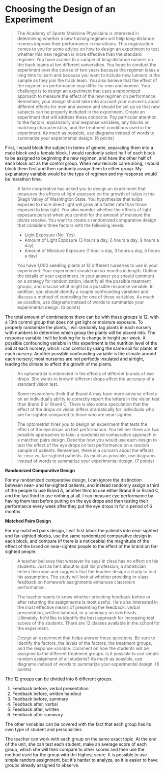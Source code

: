 # Choosing the Design of an Experiment

> The Academy of Sports Medicine Physicians is interested in determining whether a new training regimen will help long-distance runners improve their performance in marathons. This organization comes to you for some advice on how to design an experiment to test whether this new regimen is more effective than the standard regimen. You have access to a sample of long-distance runners on the track teams at ten different universities. You hope to conduct the experiment over the course of two years because the regimen takes a long time to learn and because you want to include new runners in the sample as they join the track team. You also believe that the effect of the regimen on performance may differ for men and women. Your challenge is to design an experiment that uses a randomized approach to measure the effect of the new regimen on performance. Remember, your design should take into account your concerns about different effects for men and women and should be set up so that new subjects can be properly included in the experiment. Create an experiment that will address these concerns. Pay particular attention to the factors, explanatory and response variables, any blocks or matching characteristics, and the treatment conditions used in the experiment. As much as possible, use diagrams instead of words to summarize your experimental design. (6 points)  

First, I would block the subject in terms of gender, separating them into a male block and a female block. I would randomly select half of each block to be assigned to beginning the new regimen, and have the other half of each block act as the control group. When new recruits came along, I would block them first and then randomly assign them to either group. My explanatory variable would be the type of regimen and my response would be marathon time. 

> A farm cooperative has asked you to design an experiment that measures the effects of light exposure on the growth of tulips in the Skagit Valley of Washington State. You hypothesize that tulips exposed to more direct light will grow at a faster rate than those exposed to less light. You also wonder whether the effects of light exposure persist when you control for the amount of moisture the plants receive. You want to create a randomized comparative design that considers three factors with the following levels: 
>
> - Light Exposure (No, Yes) 
> - Amount of Light Exposure (3 hours a day, 6 hours a day, 9 hours a day) 
> - Amount of Moisture Exposure (1 hour a day, 3 hours a day, 5 hours a day) 
>
> You have 1,000 seedling plants at 12 different nurseries to use in your experiment. Your experiment should run six months in length. Outline the details of your experiment. In your answer you should comment on a strategy for randomization, identify all the possible treatment groups, and discuss what might be a possible response variable. In addition, you should identify a couple confounding variables and discuss a method of controlling for one of these variables. As much as possible, use diagrams instead of words to summarize your experimental design. (6 points) 

The total amount of combinations there can be with these groups is 12, with a 13th control group that does not get light or moisture exposure. To properly randomize the plants, I will randomly tag plants in each nursery with numbers to determine which group the plants will be placed into. The response variable I will be looking for is change in height per week. A possible confounding variable in this experiment is the nutrition level of the soil at each nursery, which I can control by using the same soil for plants at each nursery. Another possible confounding variable is the climate around each nursery; most nurseries are not perfectly insulated and airtight, leading the climate to affect the growth of the plants. 

> An optometrist is interested in the effects of different brands of eye drops. She wants to know if different drops affect the accuracy of a standard vision test. 
>
> Some researchers think that Brand A may have more adverse effects on an individual’s ability to correctly report the letters in the vision test than Brand B or Brand C. There is also some speculation that the effect of the drops on vision differs dramatically for individuals who are far-sighted compared to those who are near-sighted. 
>
> The optometrist hires you to design an experiment that tests the effect of the eye drops on test performance. You tell her there are two possible approaches to take: a randomized comparative approach or a matched pairs design. Describe how you would use each design to test the effect of the eye drops on test performance on a random sample of patients. Remember, there is a concern about the effects for near vs. far-sighted patients. As much as possible, use diagrams instead of words to summarize your experimental design. (7 points)

**Randomized Comparative Design**

For my randomized comparative design, I can ignore the distinction between near- and far-sighted patients, and instead randomly assign a third of the people to use Brand A, another third to use either Brand B or Brand C, and the last third to use nothing at all. I can measure eye performance by having them test before putting on the eye drops and then testing their performance every week after they put the eye drops in for a period of 6 months.

**Matched Pairs Design**

For my matched pairs design, I will first block the patients into near-sighted and far-sighted blocks, use the same randomized comparative design in each block, and compare (if there is a noticeable) the magnitude of the effect of the brand on near-sighted people to the effect of the brand on far-sighted people. 

>  A teacher believes that whatever he says in class has no effect on his students. Just as he's about to quit his profession, a statistician enters the room and suggests that the teacher design a study to test his assumption. The study will look at whether providing in-class feedback on homework assignments enhances classroom performance. 
>
> The teacher wants to know whether providing feedback before or after returning the assignments is most useful. He's also interested in the most effective means of presenting the feedback: verbal presentation, written handout, or a summary on overheads. Ultimately, he'd like to identify the best approach for increasing test scores of the students. There are 12 classes available in the school for the experiment. 
>
> Design an experiment that helps answer these questions. Be sure to identify the factors, the levels of the factors, the treatment groups, and the response variable. Comment on how the students will be assigned to the different treatment groups. Is it possible to use simple random assignment of all students? As much as possible, use diagrams instead of words to summarize your experimental design. (6 points) 

The 12 groups can be divided into 6 different groups. 

1. Feedback before, verbal presentation
2. Feedback before, written handout
3. Feedback before, summary
4. Feedback after, verbal
5. Feedback after, written
6. Feedback after summary

The other variables can be covered with the fact that each group has its own type of student and personalities

The teacher can work with each group on the same exact topic. At the end of the unit, she can test each student, make an average score of each group, which she will then compare to other scores and then use the method used for the group with the highest score. It is possible to use simple random assignment, but it's harder to analyze, so it is easier to have groups already assigned to observe. 